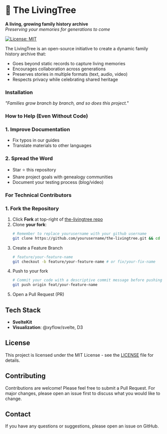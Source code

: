# 🌳 The LivingTree

**A living, growing family history archive**  
*Preserving your memories for generations to come*

[![License: MIT](https://img.shields.io/badge/License-MIT-green.svg)](LICENSE)

The LivingTree is an open-source initiative to create a dynamic family history archive that:
- Goes beyond static records to capture living memories
- Encourages collaboration across generations
- Preserves stories in multiple formats (text, audio, video)
- Respects privacy while celebrating shared heritage

### Installation

*"Families grow branch by branch, and so does this project."*

### How to Help (Even Without Code)

### 1. Improve Documentation
- Fix typos in our guides
- Translate materials to other languages

### 2. Spread the Word
- Star ⭐ this repository
- Share project goals with genealogy communities
- Document your testing process (blog/video)

### For Technical Contributors

### 1. Fork the Repository
1. Click **Fork** at top-right of [the-livingtree repo](https://github.com/yourusername/the-livingtree)
2. Clone **your fork**:
    ```bash
    # Remember to replace yourusername with your github username
    git clone https://github.com/yourusername/the-livingtree.git && cd the-livingtree
    ```
3. Create a Feature Branch
    ```bash
    # feature/your-feature-name
    git checkout -b feature/your-feature-name # or fix/your-fix-name
    ```
4. Push to your fork
    ```bash
    # Commit your code with a descriptive commit message before pushing
    git push origin feat/your-feature-name
    ```
5. Open a Pull Request (PR)

## Tech Stack

- **SvelteKit**
- **Visualization**: @xyflow/svelte, D3

## License

This project is licensed under the MIT License - see the [LICENSE](LICENSE) file for details.

## Contributing

Contributions are welcome! Please feel free to submit a Pull Request. For major changes, please open an issue first to discuss what you would like to change.

## Contact

If you have any questions or suggestions, please open an issue on GitHub.

